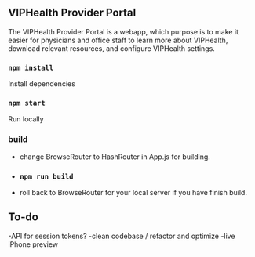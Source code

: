 ## VIPHealth Provider Portal

The VIPHealth Provider Portal is a webapp, which purpose is to make it easier for physicians and office staff to learn more about VIPHealth, download relevant resources,
and configure VIPHealth settings.

### `npm install`
Install dependencies
### `npm start`
Run locally

### build

- change BrowseRouter to HashRouter in App.js for building.

- ### `npm run build`

- roll back to BrowseRouter for your local server if you have finish build.

## To-do

-API for session tokens?
-clean codebase / refactor and optimize
-live iPhone preview

